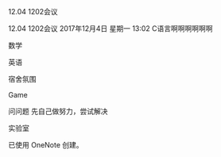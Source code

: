 12.04 1202会议

12.04 1202会议
2017年12月4日 星期一
13:02
C语言啊啊啊啊啊啊

数学

英语

宿舍氛围

Game

问问题
先自己做努力，尝试解决

实验室

已使用 OneNote 创建。
